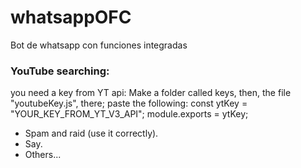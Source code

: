 # whatsappOFC
Bot de whatsapp con funciones integradas

### YouTube searching: 
you need a key from YT api: Make a folder called keys, then, the file "youtubeKey.js", there; paste the following:
  const ytKey = "YOUR_KEY_FROM_YT_V3_API";
  module.exports = ytKey;

- Spam and raid (use it correctly).
- Say.
- Others...
